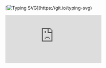 [![Typing SVG](https://readme-typing-svg.demolab.com/?lines=Welcome+to+my+liar.;)](https://git.io/typing-svg)
<iframe src="https://tryhackme.com/api/v2/badges/public-profile?userPublicId=3542963" style='border:none;'></iframe>
